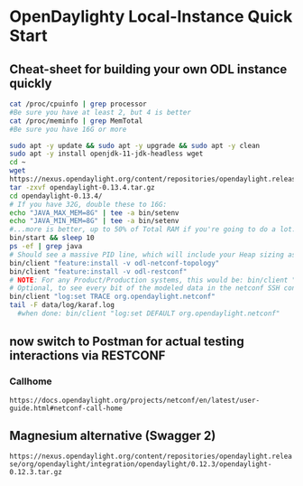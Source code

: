 # OpenDaylighty Local-Instance Quick Start

## Cheat-sheet for building your own ODL instance quickly

```bash
cat /proc/cpuinfo | grep processor
#Be sure you have at least 2, but 4 is better
cat /proc/meminfo | grep MemTotal
#Be sure you have 16G or more

sudo apt -y update && sudo apt -y upgrade && sudo apt -y clean
sudo apt -y install openjdk-11-jdk-headless wget
cd ~
wget 
https://nexus.opendaylight.org/content/repositories/opendaylight.release/org/opendaylight/integration/opendaylight/0.13.4/opendaylight-0.13.4.tar.gz
tar -zxvf opendaylight-0.13.4.tar.gz
cd opendaylight-0.13.4/
# If you have 32G, double these to 16G:
echo "JAVA_MAX_MEM=8G" | tee -a bin/setenv
echo "JAVA_MIN_MEM=8G" | tee -a bin/setenv
#...more is better, up to 50% of Total RAM if you're going to do a lot.
bin/start && sleep 10
ps -ef | grep java
# Should see a massive PID line, which will include your Heap sizing as -Xms and -Xmx
bin/client "feature:install -v odl-netconf-topology"
bin/client "feature:install -v odl-restconf"
# NOTE: For any Product/Production systems, this would be: bin/client "feature:install -v odl-netconf-clustered-topology", which is mutually-exclusive from the non-clusterable version we're using in this lab.
# Optional, to see every bit of the modeled data in the netconf SSH connections:
bin/client "log:set TRACE org.opendaylight.netconf"
tail -F data/log/karaf.log
  #when done: bin/client "log:set DEFAULT org.opendaylight.netconf"
```

## now switch to Postman for actual testing interactions via RESTCONF

### Callhome

`https://docs.opendaylight.org/projects/netconf/en/latest/user-guide.html#netconf-call-home`


## Magnesium alternative (Swagger 2) 

`https://nexus.opendaylight.org/content/repositories/opendaylight.release/org/opendaylight/integration/opendaylight/0.12.3/opendaylight-0.12.3.tar.gz`
